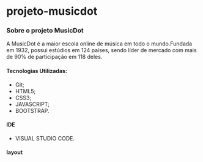 # projeto-musicdot

### Sobre o projeto MusicDot 
  A MusicDot é a maior escola online de música em todo o mundo.Fundada em 1932, possui estúdios em 124 países, sendo líder de mercado com mais de 90% de participação em 118 deles.
  
#### Tecnologias Utilizadas: 
* Git;
* HTML5;
* CSS3;
* JAVASCRIPT;
* BOOTSTRAP.
 #### IDE
 * VISUAL STUDIO CODE.

 #### layout






